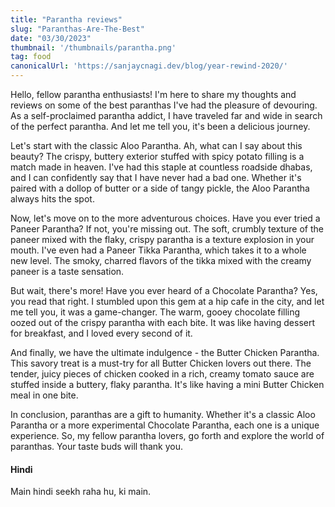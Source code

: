 ```yaml
---
title: "Parantha reviews"
slug: "Paranthas-Are-The-Best"
date: "03/30/2023"
thumbnail: '/thumbnails/parantha.png'
tag: food
canonicalUrl: 'https://sanjaycnagi.dev/blog/year-rewind-2020/'
---
```


Hello, fellow parantha enthusiasts! I'm here to share my thoughts and reviews on some of the best paranthas I've had the pleasure of devouring. As a self-proclaimed parantha addict, I have traveled far and wide in search of the perfect parantha. And let me tell you, it's been a delicious journey.

Let's start with the classic Aloo Parantha. Ah, what can I say about this beauty? The crispy, buttery exterior stuffed with spicy potato filling is a match made in heaven. I've had this staple at countless roadside dhabas, and I can confidently say that I have never had a bad one. Whether it's paired with a dollop of butter or a side of tangy pickle, the Aloo Parantha always hits the spot.

Now, let's move on to the more adventurous choices. Have you ever tried a Paneer Parantha? If not, you're missing out. The soft, crumbly texture of the paneer mixed with the flaky, crispy parantha is a texture explosion in your mouth. I've even had a Paneer Tikka Parantha, which takes it to a whole new level. The smoky, charred flavors of the tikka mixed with the creamy paneer is a taste sensation.

But wait, there's more! Have you ever heard of a Chocolate Parantha? Yes, you read that right. I stumbled upon this gem at a hip cafe in the city, and let me tell you, it was a game-changer. The warm, gooey chocolate filling oozed out of the crispy parantha with each bite. It was like having dessert for breakfast, and I loved every second of it.

And finally, we have the ultimate indulgence - the Butter Chicken Parantha. This savory treat is a must-try for all Butter Chicken lovers out there. The tender, juicy pieces of chicken cooked in a rich, creamy tomato sauce are stuffed inside a buttery, flaky parantha. It's like having a mini Butter Chicken meal in one bite.

In conclusion, paranthas are a gift to humanity. Whether it's a classic Aloo Parantha or a more experimental Chocolate Parantha, each one is a unique experience. So, my fellow parantha lovers, go forth and explore the world of paranthas. Your taste buds will thank you.



#### Hindi 

Main hindi seekh raha hu, ki main. 

